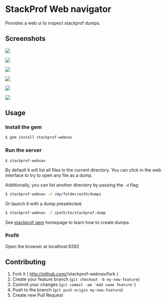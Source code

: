 # StackProf Web navigator

Provides a web ui to inspect stackprof dumps.

## Screenshots

![](https://github.com/alisnic/stackprof-webnav/blob/master/screenshots/directory.png?raw=true)

![](https://github.com/alisnic/stackprof-webnav/blob/master/screenshots/overview.png?raw=true)

![](https://github.com/alisnic/stackprof-webnav/blob/master/screenshots/method.png?raw=true)

![](https://github.com/alisnic/stackprof-webnav/blob/master/screenshots/file.png?raw=true)

![](https://github.com/alisnic/stackprof-webnav/blob/master/screenshots/callgraph.png?raw=true)

![](https://github.com/alisnic/stackprof-webnav/blob/master/screenshots/flamegraph.png?raw=true)

## Usage

### Install the gem
```bash
$ gem install stackprof-webnav
```

### Run the server

```bash
$ stackprof-webnav
```

By default it will list all files in the current directory. You can click in the
web interface to try to open any file as a dump.

Additionally, you can list another directory by passing the `-d` flag:

```bash
$ stackprof-webnav -d /my/folder/with/dumps
```

Or launch it with a dump preselected:

```bash
$ stackprof-webnav -f /path/to/stackprof.dump
```

See [stackprof gem][create-dump] homepage to learn how to create dumps.

### Profit
Open the browser at localhost:9292

## Contributing

1. Fork it ( http://github.com/<my-github-username>/stackprof-webnav/fork )
2. Create your feature branch (`git checkout -b my-new-feature`)
3. Commit your changes (`git commit -am 'Add some feature'`)
4. Push to the branch (`git push origin my-new-feature`)
5. Create new Pull Request

[create-dump]: https://github.com/tmm1/stackprof#getting-started
